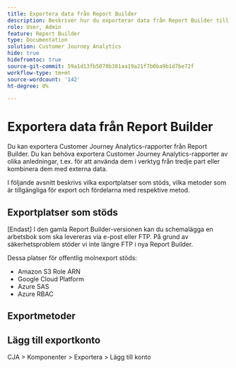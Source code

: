 ```yaml
---
title: Exportera data från Report Builder
description: Beskriver hur du exporterar data från Report Builder till säkra destinationer
role: User, Admin
feature: Report Builder
type: Documentation
solution: Customer Journey Analytics
hide: true
hidefromtoc: true
source-git-commit: 59a1d13fb5070b381aa19a21f7b0ba9b1d7be72f
workflow-type: tm+mt
source-wordcount: '142'
ht-degree: 0%

---
```



# Exportera data från Report Builder

Du kan exportera Customer Journey Analytics-rapporter från Report Builder. Du kan behöva exportera Customer Journey Analytics-rapporter av olika anledningar, t.ex. för att använda dem i verktyg från tredje part eller kombinera dem med externa data.

I följande avsnitt beskrivs vilka exportplatser som stöds, vilka metoder som är tillgängliga för export och fördelarna med respektive metod.

## Exportplatser som stöds

[Endast] I den gamla Report Builder-versionen kan du schemalägga en arbetsbok som ska levereras via e-post eller FTP. På grund av säkerhetsproblem stöder vi inte längre FTP i nya Report Builder.

Dessa platser för offentlig molnexport stöds:

* Amazon S3 Role ARN
* Google Cloud Platform
* Azure SAS
* Azure RBAC

## Exportmetoder



## Lägg till exportkonto

CJA > Komponenter > Exportera > Lägg till konto



